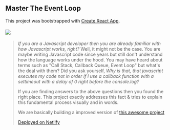 ## Master The Event Loop

This project was bootstrapped with [Create React App](https://github.com/facebook/create-react-app).

#### [![](https://img.shields.io/badge/REACT%20%26%20REDUX%20WEB%20APP%20PROJECT-MASTER%20THE%20EVENT%20LOOP-ffa100?style=for-the-badge&logo=REACT)](https://github.com/r4pt0s/master_the_event_loop)
> *If you are a Javascript developer then you are already familiar with how Javascript works, right?*
> Well, it might not be the case. You are maybe writing Javascript code since years but still don't understand how the language works under the hood. You may have heard about terms such as "Call Stack, Callback Queue, Event Loop" but what's the deal with them?
>Did you ask yourself, *Why is that, that javascript executes my code not in order if I use a callback function with a settimeout with a delay of 0 right before the console.log?*
>
> If you are finding answers to the above questions then you found the right place. This project exactly addresses this fact & tries to explain this fundamental process visually and in words.
>
> We are basically building a improved version of [this awesome project](http://latentflip.com/loupe/)
>
> [Deployed on Netlify](https://master-the-event-loop.netlify.com/)

